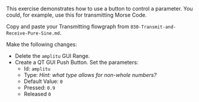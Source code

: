 This exercise demonstrates how to use a button to control a parameter. You could, for example, use this for transmitting Morse Code.

Copy and paste your Transmitting flowgraph from `030-Transmit-and-Receive-Pure-Sine.md`.

Make the following changes:

- Delete the `amplitu` GUI Range.
- Create a QT GUI Push Button. Set the parameters:
  - Id: `amplitu`
  - Type: _Hint: what type allows for non-whole numbers?_
  - Default Value: `0`
  - Pressed: `0.9`
  - Released `0`
